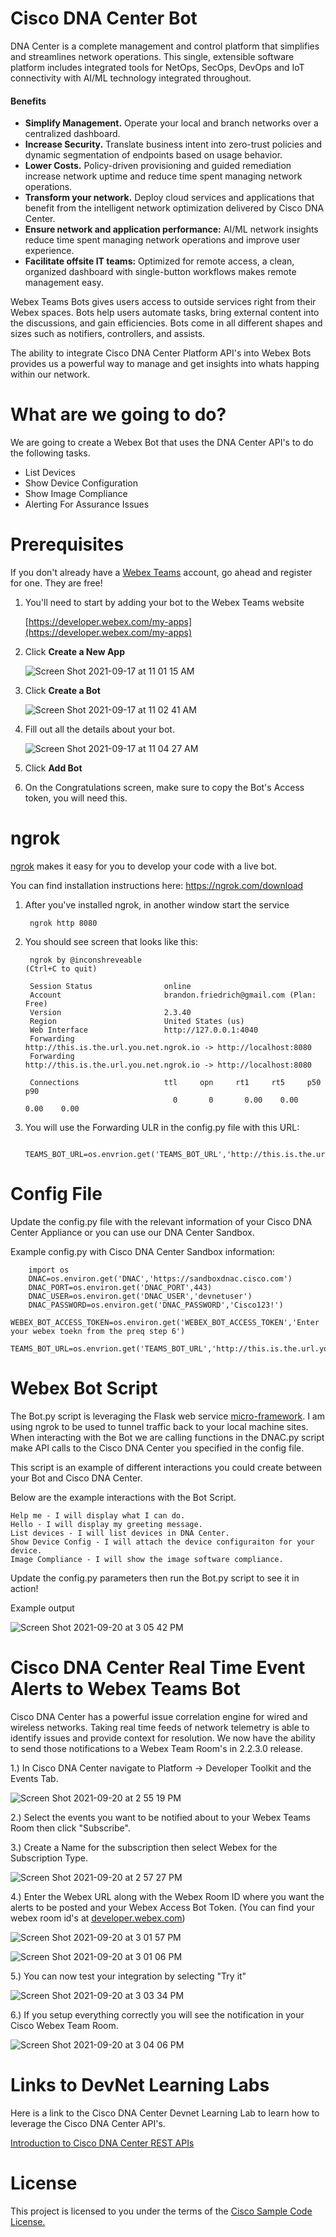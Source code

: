 # Cisco DNA Center Bot

DNA Center is a complete management and control platform that simplifies and streamlines network operations. This single, extensible software platform includes integrated tools for NetOps, SecOps, DevOps and IoT connectivity with AI/ML technology integrated throughout. 

#### Benefits

* **Simplify Management.** Operate your local and branch networks over a centralized dashboard.
* **Increase Security.** Translate business intent into zero-trust policies and dynamic segmentation of endpoints based on usage behavior.
* **Lower Costs.** Policy-driven provisioning and guided remediation increase network uptime and reduce time spent managing network operations.
* **Transform your network.** Deploy cloud services and applications that benefit from the intelligent network optimization delivered by Cisco DNA Center.
* **Ensure network and application performance:** AI/ML network insights reduce time spent managing network operations and improve user experience.
* **Facilitate offsite IT teams:** Optimized for remote access, a clean, organized dashboard with single-button workflows makes remote management easy.

Webex Teams Bots gives users access to outside services right from their Webex spaces. Bots help users automate tasks, bring external content into the discussions, and gain efficiencies. Bots come in all different shapes and sizes such as notifiers, controllers, and assists. 

The ability to integrate Cisco DNA Center Platform API's into Webex Bots provides us a powerful way to manage and get insights into whats happing within our network. 

# What are we going to do? 

We are going to create a Webex Bot that uses the DNA Center API's to do the following tasks. 

* List Devices 
* Show Device Configuration 
* Show Image Compliance
* Alerting For Assurance Issues 

# Prerequisites 

If you don't already have a [Webex Teams](https://www.webex.com/team-collaboration.html) account, go ahead and register for one. They are free! 

1. You'll need to start by adding your bot to the Webex Teams website 
    
    [https://developer.webex.com/my-apps](https://developer.webex.com/my-apps)
    
2. Click **Create a New App** 
    
    ![Screen Shot 2021-09-17 at 11 01 15 AM](https://user-images.githubusercontent.com/80418373/133818934-1b084325-8d37-471c-82f6-0e23971794d0.png)
    
3. Click **Create a Bot**
    
    ![Screen Shot 2021-09-17 at 11 02 41 AM](https://user-images.githubusercontent.com/80418373/133819125-0e231885-99b0-4708-b021-28fc2878bd06.png)
    
4. Fill out all the details about your bot. 
    
    ![Screen Shot 2021-09-17 at 11 04 27 AM](https://user-images.githubusercontent.com/80418373/133819329-9f9d1bf4-76ed-4c25-960b-d2d2ef524e61.png)
    
5. Click **Add Bot**

6. On the Congratulations screen, make sure to copy the Bot's Access token, you will need this. 

# ngrok 

[ngrok](https://ngrok.com/) makes it easy for you to develop your code with a live bot. 

You can find installation instructions here: https://ngrok.com/download

1. After you've installed ngrok, in another window start the service 
    
        ngrok http 8080

2. You should see screen that looks like this: 

        ngrok by @inconshreveable                                                     (Ctrl+C to quit)

        Session Status                online
        Account                       brandon.friedrich@gmail.com (Plan: Free)
        Version                       2.3.40
        Region                        United States (us)
        Web Interface                 http://127.0.0.1:4040
        Forwarding                    http://this.is.the.url.you.net.ngrok.io -> http://localhost:8080
        Forwarding                    http://this.is.the.url.you.net.ngrok.io -> http://localhost:8080

        Connections                   ttl     opn     rt1     rt5     p50     p90
                                        0       0       0.00    0.00    0.00    0.00
3. You will use the Forwarding ULR in the config.py file with this URL: 

        TEAMS_BOT_URL=os.envrion.get('TEAMS_BOT_URL','http://this.is.the.url.you.net.ngrok.io')
        
# Config File 

Update the config.py file with the relevant information of your Cisco DNA Center Appliance or you can use our DNA Center Sandbox.

Example config.py with Cisco DNA Center Sandbox information: 

        import os
        DNAC=os.environ.get('DNAC','https://sandboxdnac.cisco.com')
        DNAC_PORT=os.environ.get('DNAC_PORT',443)
        DNAC_USER=os.environ.get('DNAC_USER','devnetuser')
        DNAC_PASSWORD=os.environ.get('DNAC_PASSWORD','Cisco123!')
        WEBEX_BOT_ACCESS_TOKEN=os.environ.get('WEBEX_BOT_ACCESS_TOKEN','Enter your webex toekn from the preq step 6')
        TEAMS_BOT_URL=os.envrion.get('TEAMS_BOT_URL','http://this.is.the.url.you.net.ngrok.io')

# Webex Bot Script 

The Bot.py script is leveraging the Flask web service [micro-framework](http://flask.pocoo.org/). I am using ngrok to be used to tunnel traffic back to your local machine sites. When interacting with the Bot we are calling functions in the DNAC.py script make API calls to the Cisco DNA Center you specified in the config file. 

This script is an example of different interactions you could create between your Bot and Cisco DNA Center. 

Below are the example interactions with the Bot Script. 

    Help me - I will display what I can do.
    Hello - I will display my greeting message.
    List devices - I will list devices in DNA Center.
    Show Device Config - I will attach the device configuraiton for your device.
    Image Compliance - I will show the image software compliance.

Update the config.py parameters then run the Bot.py script to see it in action! 

Example output

![Screen Shot 2021-09-20 at 3 05 42 PM](https://user-images.githubusercontent.com/80418373/134067914-ed1add42-0d41-4fc6-a50c-7edf187dfa77.png)


# Cisco DNA Center Real Time Event Alerts to Webex Teams Bot 

Cisco DNA Center has a powerful issue correlation engine for wired and wireless networks. Taking real time feeds of network telemetry is able to identify issues and provide context for resolution. We now have the ability to send those notifications to a Webex Team Room's in 2.2.3.0 release. 

1.) In Cisco DNA Center navigate to Platform -> Developer Toolkit and the Events Tab.

![Screen Shot 2021-09-20 at 2 55 19 PM](https://user-images.githubusercontent.com/80418373/134066574-61efac9b-fbda-4f51-a5a8-ed001d69fffe.png)

2.) Select the events you want to be notified about to your Webex Teams Room then click "Subscribe". 

3.) Create a Name for the subscription then select Webex for the Subscription Type.  

![Screen Shot 2021-09-20 at 2 57 27 PM](https://user-images.githubusercontent.com/80418373/134066822-27516f03-364c-479a-bd34-11ed13266167.png)

4.) Enter the Webex URL along with the Webex Room ID where you want the alerts to be posted and your Webex Access Bot Token. (You can find your webex room id's at [developer.webex.com](https://developer.webex.com/docs/api/v1/rooms/get-room-meeting-details))

![Screen Shot 2021-09-20 at 3 01 57 PM](https://user-images.githubusercontent.com/80418373/134067388-9e484b6b-55f8-4382-bb36-3f24099df4d6.png)

![Screen Shot 2021-09-20 at 3 01 06 PM](https://user-images.githubusercontent.com/80418373/134067277-7414dac6-9360-4726-ad7d-7626b803b50a.png)

5.) You can now test your integration by selecting "Try it" 

![Screen Shot 2021-09-20 at 3 03 34 PM](https://user-images.githubusercontent.com/80418373/134067606-b322bee0-a765-4578-abfe-73d69e5cd247.png)

6.) If you setup everything correctly you will see the notification in your Cisco Webex Team Room. 

![Screen Shot 2021-09-20 at 3 04 06 PM](https://user-images.githubusercontent.com/80418373/134067679-1caac760-b9ae-41e8-acca-ddfd7b62391e.png)

# Links to DevNet Learning Labs

Here is a link to the Cisco DNA Center Devnet Learning Lab to learn how to leverage the Cisco DNA Center API's.

[Introduction to Cisco DNA Center REST APIs](https://developer.cisco.com/learning/modules/dnac-rest-apis)

# License

This project is licensed to you under the terms of the [Cisco Sample Code License.](https://github.com/brfriedr/Cisco-DNA-Center-Webex-Bot/blob/main/LICENSE)
